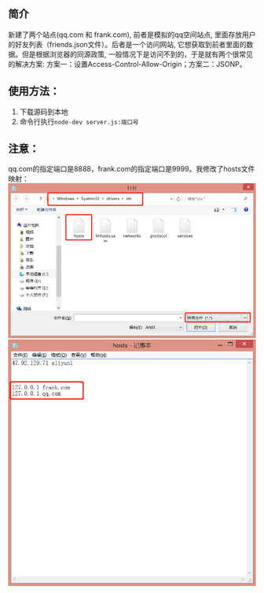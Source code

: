 ## 简介
新建了两个站点(qq.com 和 frank.com), 前者是模拟的qq空间站点, 里面存放用户的好友列表（friends.json文件）。后者是一个访问网站, 它想获取到前者里面的数据。但是根据浏览器的同源政策, 一般情况下是访问不到的，于是就有两个很常见的解决方案: 方案一：设置Access-Control-Allow-Origin；方案二：JSONP。

## 使用方法：
1. 下载源码到本地
2. 命令行执行`node-dev server.js:端口号`

## 注意：
qq.com的指定端口是8888，frank.com的指定端口是9999。我修改了hosts文件映射：
![](images/1.png)
![](./images/2.png)